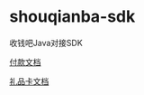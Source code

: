 # shouqianba-sdk
收钱吧Java对接SDK

[付款文档](https://doc.shouqianba.com/zh-cn/)

[礼品卡文档](https://doc.shouqianba.com/giftcard/)

